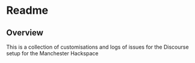 # Readme

## Overview

This is a collection of customisations and logs of issues for the Discourse setup for the Manchester Hackspace

